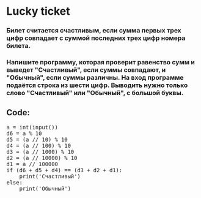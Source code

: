 # Lucky ticket

### Билет считается счастливым, если сумма первых трех цифр совпадает с суммой последних трех цифр номера билета. 
### Напишите программу, которая проверит равенство сумм и выведет "Счастливый", если суммы совпадают, и "Обычный", если суммы различны. На вход программе подаётся строка из шести цифр. Выводить нужно только слово "Счастливый" или "Обычный", с большой буквы.

## Code:

<pre>
a = int(input())
d6 = a % 10
d5 = (a // 10) % 10
d4 = (a // 100) % 10
d3 = (a // 1000) % 10
d2 = (a // 10000) % 10
d1 = a // 100000
if (d6 + d5 + d4) == (d3 + d2 + d1):
    print('Счастливый')
else:
    print('Обычный')
